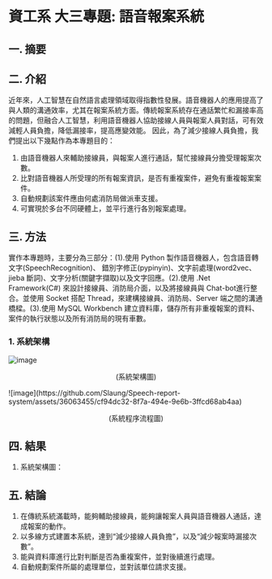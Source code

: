 # 資工系 大三專題: 語音報案系統

## 一. 摘要
  

## 二. 介紹
近年來，人工智慧在自然語言處理領域取得指數性發展。語音機器人的應用提高了與人類的溝通效率，尤其在報案系統方面。傳統報案系統存在通話繁忙和漏接率高的問題，但融合人工智慧，利用語音機器人協助接線人員與報案人員對話，可有效減輕人員負擔，降低漏接率，提高應變效能。
因此，為了減少接線人員負擔，我們提出以下幾點作為本專題目的：
  1. 由語音機器人來輔助接線員，與報案人進行通話，幫忙接線員分擔受理報案次數。
  2. 比對語音機器人所受理的所有報案資訊，是否有重複案件，避免有重複報案案件。
  3. 自動規劃該案件應由何處消防局做派車支援。
  4. 可實現於多台不同硬體上，並平行進行各別報案處理。

## 三. 方法
實作本專題時，主要分為三部分：(1).使用 Python 製作語音機器人，包含語音轉文字(SpeechRecognition)、 錯別字修正(pypinyin)、文字前處理(word2vec、jieba 斷詞)、文字分析(關鍵字擷取)以及文字回應。(2).使用 .Net Framework(C#) 來設計接線員、消防局介面，以及將接線員與 Chat-bot進行整合。並使用 Socket 搭配 Thread，來建構接線員、消防局、Server 端之間的溝通橋樑。(3).使用 MySQL Workbench 建立資料庫，儲存所有非重複報案的資料、 案件的執行狀態以及所有消防局的現有車數。 
### 1. 系統架構
![image](https://github.com/Slaung/Speech-report-system/assets/36063455/d93796b1-db49-4cb5-98b8-390a641e86bf)
<p align="center">(系統架構圖)</p>
![image](https://github.com/Slaung/Speech-report-system/assets/36063455/cf94dc32-8f7a-494e-9e6b-3ffcd68ab4aa)
<p align="center">(系統程序流程圖)</p>

## 四. 結果
  1. 系統架構圖：



## 五. 結論
  1. 在傳統系統滿載時，能夠輔助接線員，能夠讓報案人員與語音機器人通話，達成報案的動作。
  2. 以多線方式建置本系統，達到“減少接線人員負擔”，以及“減少報案時漏接次數”。
  3. 能與資料庫進行比對判斷是否為重複案件，並對後續進行處理。
  4. 自動規劃案件所屬的處理單位，並對該單位請求支援。
